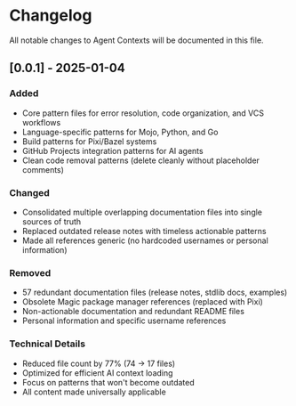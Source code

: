 # Changelog

All notable changes to Agent Contexts will be documented in this file.

## [0.0.1] - 2025-01-04

### Added
- Core pattern files for error resolution, code organization, and VCS workflows
- Language-specific patterns for Mojo, Python, and Go
- Build patterns for Pixi/Bazel systems
- GitHub Projects integration patterns for AI agents
- Clean code removal patterns (delete cleanly without placeholder comments)

### Changed
- Consolidated multiple overlapping documentation files into single sources of truth
- Replaced outdated release notes with timeless actionable patterns
- Made all references generic (no hardcoded usernames or personal information)

### Removed
- 57 redundant documentation files (release notes, stdlib docs, examples)
- Obsolete Magic package manager references (replaced with Pixi)
- Non-actionable documentation and redundant README files
- Personal information and specific username references

### Technical Details
- Reduced file count by 77% (74 → 17 files)
- Optimized for efficient AI context loading
- Focus on patterns that won't become outdated
- All content made universally applicable